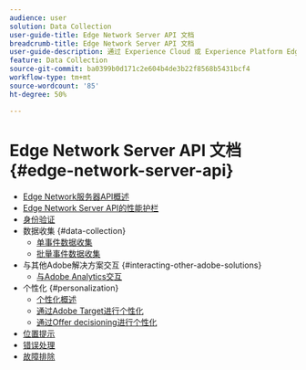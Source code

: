 ```yaml
---
audience: user
solution: Data Collection
user-guide-title: Edge Network Server API 文档
breadcrumb-title: Edge Network Server API 文档
user-guide-description: 通过 Experience Cloud 或 Experience Platform Edge 服务，使用边缘网络服务器 API 收集数据、创建个性化、广告和营销用例。
feature: Data Collection
source-git-commit: ba0399b0d171c2e604b4de3b22f8568b5431bcf4
workflow-type: tm+mt
source-wordcount: '85'
ht-degree: 50%

---
```



# Edge Network Server API 文档 {#edge-network-server-api}


* [Edge Network服务器API概述](overview.md)
* [Edge Network Server API的性能护栏](guardrails.md)
* [身份验证](authentication.md)
* 数据收集 {#data-collection}
   * [单事件数据收集](interactive-data-collection.md)
   * [批量事件数据收集](non-interactive-data-collection.md)
* 与其他Adobe解决方案交互 {#interacting-other-adobe-solutions}
   * [与Adobe Analytics交互](interacting-adobe-analytics.md)
* 个性化 {#personalization}
   * [个性化概述](personalization-overview.md)
   * [通过Adobe Target进行个性化](personalization-target.md)
   * [通过Offer decisioning进行个性化](personalization-offer-decisioning.md)
* [位置提示](location-hints.md)
* [错误处理](error-handling.md)
* [故障排除](troubleshooting.md)